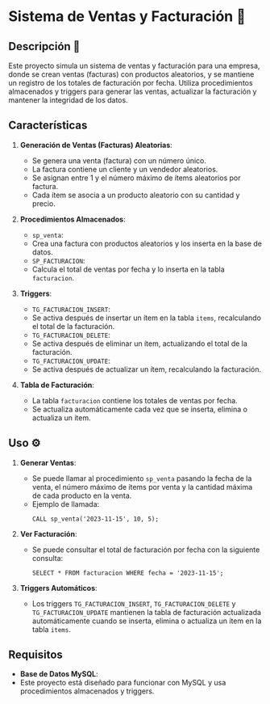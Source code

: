# Sistema de Ventas y Facturación 🧾

## Descripción 📂

Este proyecto simula un sistema de ventas y facturación para una empresa, donde se crean ventas (facturas) con productos aleatorios, y se mantiene un registro de los totales de facturación por fecha. Utiliza procedimientos almacenados y triggers para generar las ventas, actualizar la facturación y mantener la integridad de los datos.

## Características

1. **Generación de Ventas (Facturas) Aleatorias**:  
   - Se genera una venta (factura) con un número único.
   - La factura contiene un cliente y un vendedor aleatorios.
   - Se asignan entre 1 y el número máximo de ítems aleatorios por factura.
   - Cada ítem se asocia a un producto aleatorio con su cantidad y precio.

2. **Procedimientos Almacenados**:  
   - `sp_venta`:
   - Crea una factura con productos aleatorios y los inserta en la base de datos.
   - `SP_FACTURACION`:
   - Calcula el total de ventas por fecha y lo inserta en la tabla `facturacion`.

3. **Triggers**:  
   - `TG_FACTURACION_INSERT`:
   - Se activa después de insertar un ítem en la tabla `items`, recalculando el total de la facturación.
   - `TG_FACTURACION_DELETE`:
   - Se activa después de eliminar un ítem, actualizando el total de la facturación.
   - `TG_FACTURACION_UPDATE`:
   - Se activa después de actualizar un ítem, recalculando la facturación.

4. **Tabla de Facturación**:  
   - La tabla `facturacion` contiene los totales de ventas por fecha.
   - Se actualiza automáticamente cada vez que se inserta, elimina o actualiza un ítem.

## Uso ⚙️

1. **Generar Ventas**:  
   - Se puede llamar al procedimiento `sp_venta` pasando la fecha de la venta, el número máximo de ítems por venta y la cantidad máxima de cada producto en la venta.
   - Ejemplo de llamada:
     ```
     CALL sp_venta('2023-11-15', 10, 5);
     ```

2. **Ver Facturación**:  
   - Se puede consultar el total de facturación por fecha con la siguiente consulta:
     ```
     SELECT * FROM facturacion WHERE fecha = '2023-11-15';
     ```

3. **Triggers Automáticos**:  
   - Los triggers `TG_FACTURACION_INSERT`, `TG_FACTURACION_DELETE` y `TG_FACTURACION_UPDATE` mantienen la tabla de facturación actualizada automáticamente cuando se inserta, elimina o actualiza un ítem en la tabla `items`.

## Requisitos

- **Base de Datos MySQL**:
- Este proyecto está diseñado para funcionar con MySQL y usa procedimientos almacenados y triggers.

  
